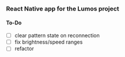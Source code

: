 ### React Native app for the Lumos project 

#### To-Do
- [ ] clear pattern state on reconnection
- [ ] fix brightness/speed ranges
- [ ] refactor